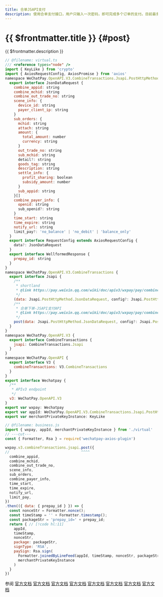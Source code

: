 ```yaml
---
title: 合单JSAPI支付
description: 使用合单支付接口，用户只输入一次密码，即可完成多个订单的支付。目前最多一次可支持50笔订单进行合单支付。
---
```


# {{ $frontmatter.title }} {#post}

{{ $frontmatter.description }}

```js twoslash
// @filename: virtual.ts
/// <reference types="node" />
import { KeyLike } from 'crypto'
import { AxiosRequestConfig, AxiosPromise } from 'axios'
namespace WeChatPay.OpenAPI.V3.CombineTransactions.Jsapi.PostHttpMethod {
  export interface JsonDataRequest {
    combine_appid: string
    combine_mchid: string
    combine_out_trade_no: string
    scene_info: {
      device_id: string
      payer_client_ip: string
    }
    sub_orders: {
      mchid: string
      attach: string
      amount: {
        total_amount: number
        currency: string
      }
      out_trade_no: string
      sub_mchid: string
      detail?: string
      goods_tag: string
      description: string
      settle_info: {
        profit_sharing: boolean
        subsidy_amount: number
      }
      sub_appid: string
    }[]
    combine_payer_info: {
      openid: string
      sub_openid?: string
    }
    time_start: string
    time_expire: string
    notify_url: string
    limit_pay?: 'no_balance' | 'no_debit' | 'balance_only'
  }
  export interface RequestConfig extends AxiosRequestConfig {
    data?: JsonDataRequest
  }
  export interface WellformedResponse {
    prepay_id: string
  }
}
namespace WeChatPay.OpenAPI.V3.CombineTransactions {
  export interface Jsapi {
    /**
     * shortland
     * @link https://pay.weixin.qq.com/wiki/doc/apiv3/wxpay/pay/combine/chapter3_2.shtml
     */
    (data: Jsapi.PostHttpMethod.JsonDataRequest, config?: Jsapi.PostHttpMethod.RequestConfig): AxiosPromise<Jsapi.PostHttpMethod.WellformedResponse>
    /**
     * 合单下单-JSAPI支付API
     * @link https://pay.weixin.qq.com/wiki/doc/apiv3/wxpay/pay/combine/chapter3_2.shtml
     */
    post(data: Jsapi.PostHttpMethod.JsonDataRequest, config?: Jsapi.PostHttpMethod.RequestConfig): AxiosPromise<Jsapi.PostHttpMethod.WellformedResponse>
  }
}
namespace WeChatPay.OpenAPI.V3 {
  export interface CombineTransactions {
    jsapi: CombineTransactions.Jsapi
  }
}
namespace WeChatPay.OpenAPI {
  export interface V3 {
    combineTransactions: V3.CombineTransactions
  }
}
export interface Wechatpay {
  /**
   * APIv3 endpoint
   */
  v3: WeChatPay.OpenAPI.V3
}
export var wxpay: Wechatpay
export var appId: WeChatPay.OpenAPI.V3.CombineTransactions.Jsapi.PostHttpMethod.JsonDataRequest['combine_appid']
export var merchantPrivateKeyInstance: KeyLike

// @filename: business.js
import { wxpay, appId, merchantPrivateKeyInstance } from './virtual'
// ---cut---
const { Formatter, Rsa } = require('wechatpay-axios-plugin')

wxpay.v3.combineTransactions.jsapi.post({
//                                 ^^^^
  combine_appid,
  combine_mchid,
  combine_out_trade_no,
  scene_info,
  sub_orders,
  combine_payer_info,
  time_start,
  time_expire,
  notify_url,
  limit_pay,
})
.then(({ data: { prepay_id } }) => {
  const nonceStr = Formatter.nonce();
  const timeStamp = '' + Formatter.timestamp();
  const packageStr = 'prepay_id=' + prepay_id;
  return { // [!code hl:11]
    appId,
    timeStamp,
    nonceStr,
    package: packageStr,
    signType: 'RSA',
    paySign: Rsa.sign(
      Formatter.joinedByLineFeed(appId, timeStamp, nonceStr, packageStr),
      merchantPrivateKeyInstance
    )
  }
})
```

参阅 [官方文档](https://pay.weixin.qq.com/doc/v3/merchant/4012556926) [官方文档](https://pay.weixin.qq.com/doc/v3/merchant/4012556931) [官方文档](https://pay.weixin.qq.com/doc/v3/merchant/4012545654) [官方文档](https://pay.weixin.qq.com/doc/v3/partner/4012757938) [官方文档](https://pay.weixin.qq.com/doc/v3/partner/4012758246) [官方文档](https://pay.weixin.qq.com/doc/v3/partner/4012707323) [官方文档](https://pay.weixin.qq.com/doc/v3/partner/4012760615) [官方文档](https://pay.weixin.qq.com/doc/v3/partner/4012760633)
